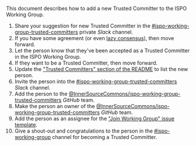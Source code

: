 This document describes how to add a new Trusted Committer to the ISPO Working Group.

1. Share your suggestion for new Trusted Committer in the [#ispo-working-group-trusted-committers] private _Slack_ channel.
2. If you have some agreement (or even [lazy consensus](https://community.apache.org/committers/lazyConsensus.html)), then move forward.
3. Let the person know that they've been accepted as a Trusted Committer in the ISPO Working Group.
4. If they want to be a Trusted Committer, then move forward.
5. Update the ["Trusted Committers" section of the README](../README.md#trusted-committers) to list the new person.
6. Invite the person into the [#ispo-working-group-trusted-committers] _Slack_ channel.
7. Add the person to the [@InnerSourceCommons/ispo-working-group-trusted-committers] _GitHub_ team.
8. Make the person an owner of the [@InnerSourceCommons/ispo-working-group-trusted-committers] _GitHub_ team.
9. Add the person as an assignee for the ["Join Working Group" issue template](https://github.com/InnerSourceCommons/ispo-working-group/edit/main/.github/ISSUE_TEMPLATE/join-wg.yml).
10. Give a shout-out and congratulations to the person in the [#ispo-working-group] channel for becoming a Trusted Committer.

[#ispo-working-group-trusted-committers]: https://app.slack.com/client/T04PXKRM0/C05QTAZC5PZ
[#ispo-working-group]: https://app.slack.com/client/T04PXKRM0/C04DT6NQX7G
[@InnerSourceCommons/ispo-working-group-trusted-committers]: https://github.com/orgs/InnerSourceCommons/teams/ispo-working-group-trusted-committers
